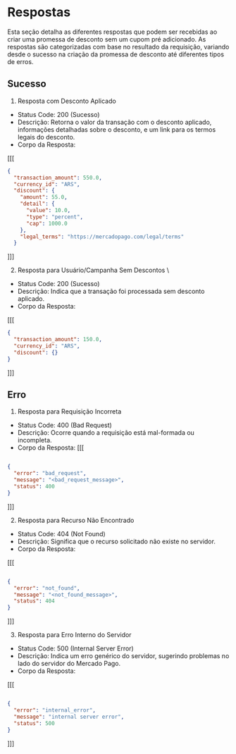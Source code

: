 # Respostas

Esta seção detalha as diferentes respostas que podem ser recebidas ao criar uma promessa de desconto sem um cupom pré adicionado. As respostas são categorizadas com base no resultado da requisição, variando desde o sucesso na criação da promessa de desconto até diferentes tipos de erros. 


## Sucesso

1. Resposta com Desconto Aplicado

* Status Code: 200 (Sucesso)
* Descrição: Retorna o valor da transação com o desconto aplicado, informações detalhadas sobre o desconto, e um link para os termos legais do desconto.
* Corpo da Resposta:

[[[
```Json
{
  "transaction_amount": 550.0,
  "currency_id": "ARS",
  "discount": {
    "amount": 55.0,
    "detail": {
      "value": 10.0,
      "type": "percent",
      "cap": 1000.0
    },
    "legal_terms": "https://mercadopago.com/legal/terms"
  }

```
]]]

2. Resposta para Usuário/Campanha Sem Descontos \

* Status Code: 200 (Sucesso)
* Descrição: Indica que a transação foi processada sem desconto aplicado.
* Corpo da Resposta:


[[[
```Json
{
  "transaction_amount": 150.0,
  "currency_id": "ARS",
  "discount": {}
}

```
]]]




## Erro

1. Resposta para Requisição Incorreta


* Status Code: 400 (Bad Request)
* Descrição: Ocorre quando a requisição está mal-formada ou incompleta.
* Corpo da Resposta:
[[[
```Json

{
  "error": "bad_request",
  "message": "<bad_request_message>",
  "status": 400
}

```
]]]


2. Resposta para Recurso Não Encontrado


* Status Code: 404 (Not Found)
* Descrição: Significa que o recurso solicitado não existe no servidor.
* Corpo da Resposta:

[[[
```Json

{
  "error": "not_found",
  "message": "<not_found_message>",
  "status": 404
}

```
]]]

3. Resposta para Erro Interno do Servidor



* Status Code: 500 (Internal Server Error)
* Descrição: Indica um erro genérico do servidor, sugerindo problemas no lado do servidor do Mercado Pago.
* Corpo da Resposta:

[[[
```Json

{
  "error": "internal_error",
  "message": "internal server error",
  "status": 500
}

```
]]]

